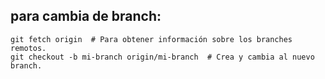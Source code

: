 ## para cambia de branch:
    git fetch origin  # Para obtener información sobre los branches remotos.
    git checkout -b mi-branch origin/mi-branch  # Crea y cambia al nuevo branch.
